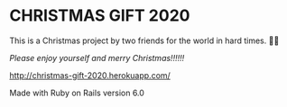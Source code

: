 # CHRISTMAS GIFT 2020

This is a Christmas project by two friends for the world in hard times. 🎄✨

_Please enjoy yourself and merry Christmas!!!!!!_

http://christmas-gift-2020.herokuapp.com/

Made with Ruby on Rails version 6.0
